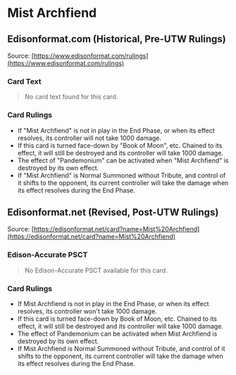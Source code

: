 # Mist Archfiend

## Edisonformat.com (Historical, Pre-UTW Rulings)

Source: [https://www.edisonformat.com/rulings](https://www.edisonformat.com/rulings)

### Card Text

> No card text found for this card.

### Card Rulings

*   If "Mist Archfiend" is not in play in the End Phase, or when its effect resolves, its controller will not take 1000 damage.
*   If this card is turned face-down by "Book of Moon", etc. Chained to its effect, it will still be destroyed and its controller will take 1000 damage.
*   The effect of "Pandemonium" can be activated when "Mist Archfiend" is destroyed by its own effect.
*   If "Mist Archfiend" is Normal Summoned without Tribute, and control of it shifts to the opponent, its current controller will take the damage when its effect resolves during the End Phase.

## Edisonformat.net (Revised, Post-UTW Rulings)

Source: [https://edisonformat.net/card?name=Mist%20Archfiend](https://edisonformat.net/card?name=Mist%20Archfiend)

### Edison-Accurate PSCT

> No Edison-Accurate PSCT available for this card.

### Card Rulings

*   If Mist Archfiend is not in play in the End Phase, or when its effect resolves, its controller won't take 1000 damage.
*   If this card is turned face-down by Book of Moon, etc. Chained to its effect, it will still be destroyed and its controller will take 1000 damage.
*   The effect of Pandemonium can be activated when Mist Archfiend is destroyed by its own effect.
*   If Mist Archfiend is Normal Summoned without Tribute, and control of it shifts to the opponent, its current controller will take the damage when its effect resolves during the End Phase.
            